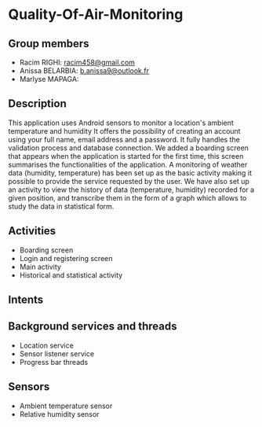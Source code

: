 # Quality-Of-Air-Monitoring

## Group members
 - Racim RIGHI: racim458@gmail.com
 - Anissa BELARBIA: b.anissa9@outlook.fr
 - Marlyse MAPAGA: 

## Description
This application uses Android sensors to monitor a location's ambient temperature and humidity
It offers the possibility of creating an account using your full name, email address and a password. It fully handles the validation process and database connection.
We added a boarding screen that appears when the application is started for the first time, this screen summarises the functionalities of the application. 
A monitoring of weather data (humidity, temperature) has been set up as the basic activity making it possible to provide the service requested by the user.
We have also set up an activity to view the history of data (temperature, humidity) recorded for a given position, and transcribe them in the form of a graph which allows to study the data in statistical form.
 
## Activities
 - Boarding screen
 - Login and registering screen
 - Main activity
 - Historical and statistical activity
## Intents

## Background services and threads
 - Location service
 - Sensor listener service
 - Progress bar threads

## Sensors
 - Ambient temperature sensor
 - Relative humidity sensor

